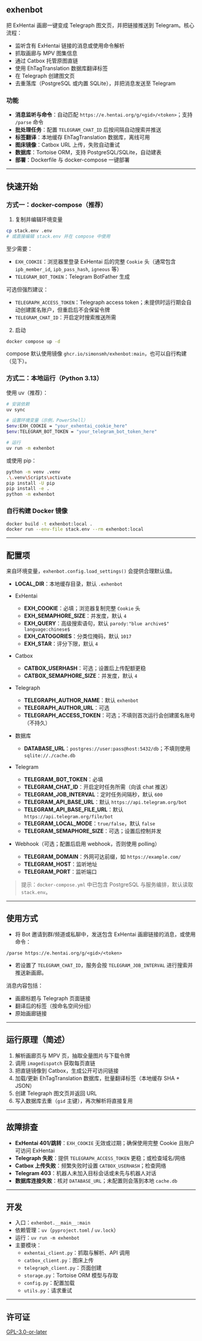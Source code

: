 ## exhenbot

把 ExHentai 画廊一键变成 Telegraph 图文页，并把链接推送到 Telegram。核心流程：

- 监听含有 ExHentai 链接的消息或使用命令解析
- 抓取画廊与 MPV 图集信息
- 通过 Catbox 托管原图直链
- 使用 EhTagTranslation 数据库翻译标签
- 在 Telegraph 创建图文页
- 去重落库（PostgreSQL 或内置 SQLite），并把消息发送至 Telegram

### 功能

- **消息监听与命令**：自动匹配 `https://e.hentai.org/g/<gid>/<token>`；支持 `/parse` 命令
- **批处理任务**：配置 `TELEGRAM_CHAT_ID` 后按间隔自动搜索并推送
- **标签翻译**：本地缓存 EhTagTranslation 数据库，离线可用
- **图床镜像**：Catbox URL 上传，失败自动重试
- **数据库**：Tortoise ORM，支持 PostgreSQL/SQLite，自动建表
- **部署**：Dockerfile 与 docker-compose 一键部署

---

## 快速开始

### 方式一：docker-compose（推荐）

1) 复制并编辑环境变量

```bash
cp stack.env .env
# 或直接编辑 stack.env 并在 compose 中使用
```

至少需要：

- `EXH_COOKIE`：浏览器里登录 ExHentai 后的完整 `Cookie` 头（通常包含 `ipb_member_id`, `ipb_pass_hash`, `igneous` 等）
- `TELEGRAM_BOT_TOKEN`：Telegram BotFather 生成

可选但强烈建议：

- `TELEGRAPH_ACCESS_TOKEN`：Telegraph access token；未提供时运行期会自动创建匿名账户，但重启后不会保留令牌
- `TELEGRAM_CHAT_ID`：开启定时搜索推送所需

2) 启动

```bash
docker compose up -d
```

compose 默认使用镜像 `ghcr.io/simonsmh/exhenbot:main`，也可以自行构建（见下）。

### 方式二：本地运行（Python 3.13）

使用 uv（推荐）：

```bash
# 安装依赖
uv sync

# 设置环境变量（示例，PowerShell）
$env:EXH_COOKIE = "your_exhentai_cookie_here"
$env:TELEGRAM_BOT_TOKEN = "your_telegram_bot_token_here"

# 运行
uv run -m exhenbot
```

或使用 pip：

```bash
python -m venv .venv
.\.venv\Scripts\activate
pip install -U pip
pip install -e .
python -m exhenbot
```

### 自行构建 Docker 镜像

```bash
docker build -t exhenbot:local .
docker run --env-file stack.env --rm exhenbot:local
```

---

## 配置项

来自环境变量，`exhenbot.config.load_settings()` 会提供合理默认值。

- **LOCAL_DIR**：本地缓存目录，默认 `.exhenbot`

- ExHentai
  - **EXH_COOKIE**：必填；浏览器复制完整 `Cookie` 头
  - **EXH_SEMAPHORE_SIZE**：并发度，默认 `4`
  - **EXH_QUERY**：高级搜索语句，默认 `parody:"blue archive$" language:chinese$`
  - **EXH_CATOGORIES**：分类位掩码，默认 `1017`
  - **EXH_STAR**：评分下限，默认 `4`

- Catbox
  - **CATBOX_USERHASH**：可选；设置后上传配额更稳
  - **CATBOX_SEMAPHORE_SIZE**：并发度，默认 `4`

- Telegraph
  - **TELEGRAPH_AUTHOR_NAME**：默认 `exhenbot`
  - **TELEGRAPH_AUTHOR_URL**：可选
  - **TELEGRAPH_ACCESS_TOKEN**：可选；不填则首次运行会创建匿名账号（不持久）

- 数据库
  - **DATABASE_URL**：`postgres://user:pass@host:5432/db`；不填则使用 `sqlite://./cache.db`

- Telegram
  - **TELEGRAM_BOT_TOKEN**：必填
  - **TELEGRAM_CHAT_ID**：开启定时任务所需（向该 chat 推送）
  - **TELEGRAM_JOB_INTERVAL**：定时任务间隔秒，默认 `600`
  - **TELEGRAM_API_BASE_URL**：默认 `https://api.telegram.org/bot`
  - **TELEGRAM_API_BASE_FILE_URL**：默认 `https://api.telegram.org/file/bot`
  - **TELEGRAM_LOCAL_MODE**：`true/false`，默认 `false`
  - **TELEGRAM_SEMAPHORE_SIZE**：可选；设置后控制并发

- Webhook（可选；配置后启用 webhook，否则使用 polling）
  - **TELEGRAM_DOMAIN**：外网可达前缀，如 `https://example.com/`
  - **TELEGRAM_HOST**：监听地址
  - **TELEGRAM_PORT**：监听端口

> 提示：`docker-compose.yml` 中已包含 PostgreSQL 与服务编排，默认读取 `stack.env`。

---

## 使用方式

- 将 Bot 邀请到群/频道或私聊中，发送包含 ExHentai 画廊链接的消息，或使用命令：

```text
/parse https://e.hentai.org/g/<gid>/<token>
```

- 若设置了 `TELEGRAM_CHAT_ID`，服务会按 `TELEGRAM_JOB_INTERVAL` 进行搜索并推送新画廊。

消息内容包括：

- 画廊标题与 Telegraph 页面链接
- 翻译后的标签（按命名空间分组）
- 原始画廊链接

---

## 运行原理（简述）

1. 解析画廊页与 MPV 页，抽取全量图片与下载令牌
2. 调用 `imagedispatch` 获取每页直链
3. 把直链镜像到 Catbox，生成公开可访问链接
4. 加载/更新 EhTagTranslation 数据库，批量翻译标签（本地缓存 SHA + JSON）
5. 创建 Telegraph 图文页并返回 URL
6. 写入数据库去重（`gid` 主键），再次解析将直接复用

---

## 故障排查

- **ExHentai 401/跳转**：`EXH_COOKIE` 无效或过期；确保使用完整 Cookie 且账户可访问 ExHentai
- **Telegraph 失败**：提供 `TELEGRAPH_ACCESS_TOKEN` 更稳；或检查域名/网络
- **Catbox 上传失败**：频繁失败时设置 `CATBOX_USERHASH`；检查网络
- **Telegram 403**：机器人未加入目标会话或未先与机器人对话
- **数据库连接失败**：核对 `DATABASE_URL`；未配置则会落到本地 `cache.db`

---

## 开发

- 入口：`exhenbot.__main__:main`
- 依赖管理：`uv`（`pyproject.toml` / `uv.lock`）
- 运行：`uv run -m exhenbot`
- 主要模块：
  - `exhentai_client.py`：抓取与解析、API 调用
  - `catbox_client.py`：图床上传
  - `telegraph_client.py`：页面创建
  - `storage.py`：Tortoise ORM 模型与存取
  - `config.py`：配置加载
  - `utils.py`：请求重试

---

## 许可证

[GPL-3.0-or-later](LICENSE)


